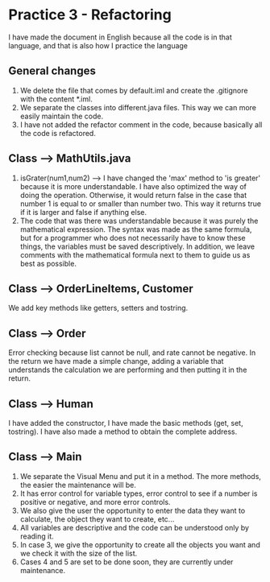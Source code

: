 # Practice 3 - Refactoring

<p>I have made the document in English because all the code is in that language, and that is also how I practice the language</p>

## General changes

1. We delete the file that comes by default.iml and create the .gitignore with the content *.iml.
2. We separate the classes into different.java files. This way we can more easily maintain the code.
3. I have not added the refactor comment in the code, because basically all the code is refactored.

## Class --> MathUtils.java

1. isGrater(num1,num2) --> I have changed the 'max' method to 'is greater' because it is more understandable. I have also optimized the way of doing the operation. Otherwise, it would return false in the case that number 1 is equal to or smaller than number two. This way it returns true if it is larger and false if anything else.
2. The code that was there was understandable because it was purely the mathematical expression. The syntax was made as the same formula, but for a programmer who does not necessarily have to know these things, the variables must be saved descriptively. In addition, we leave comments with the mathematical formula next to them to guide us as best as possible.

## Class --> OrderLineItems, Customer
<p>We add key methods like getters, setters and tostring.</p>

## Class --> Order

<p>Error checking because list cannot be null, and rate cannot be negative.
In the return we have made a simple change, adding a variable that understands the calculation we are performing and then putting it in the return.</p>

## Class --> Human

<p>I have added the constructor, I have made the basic methods (get, set, tostring).
I have also made a method to obtain the complete address.</p>

## Class --> Main

1. We separate the Visual Menu and put it in a method. The more methods, the easier the maintenance will be.
2. It has error control for variable types, error control to see if a number is positive or negative, and more error controls.
3. We also give the user the opportunity to enter the data they want to calculate, the object they want to create, etc...
4. All variables are descriptive and the code can be understood only by reading it.
5. In case 3, we give the opportunity to create all the objects you want and we check it with the size of the list.
6. Cases 4 and 5 are set to be done soon, they are currently under maintenance.